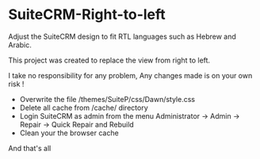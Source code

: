 # SuiteCRM-Right-to-left

Adjust the SuiteCRM design to fit RTL languages such as Hebrew and Arabic.

This project was created to replace the view from right to left.

I take no responsibility for any problem, Any changes made is on your own risk !

* Overwrite the file /themes/SuiteP/css/Dawn/style.css
* Delete all cache from /cache/ directory 
* Login SuiteCRM as admin from the menu Administrator -> Admin -> Repair -> Quick Repair and Rebuild
* Clean your the browser cache

And that's all
